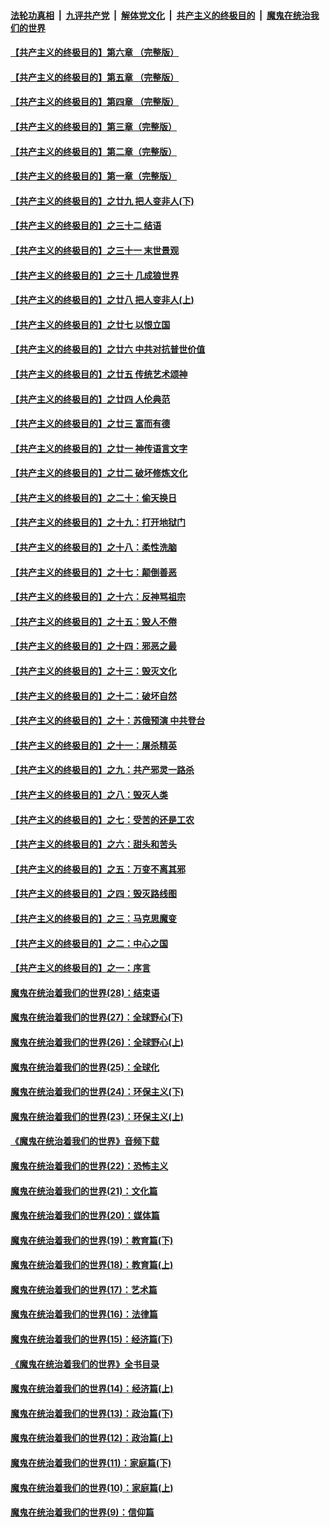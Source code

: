 ####  [法轮功真相](../../../../basic/blob/master/README.md?t=03272101) &nbsp;|&nbsp; [九评共产党](../../../../9ping.md/blob/master/README.md?t=03272101) &nbsp;|&nbsp; [解体党文化](../../../../jtdwh.md/blob/master/README.md?t=03272101)  &nbsp;|&nbsp; [共产主义的终极目的](../../../../gczydzjmd.md/blob/master/README.md?t=03272101) &nbsp;|&nbsp; [魔鬼在统治我们的世界](../../../../mgztzwmdsj.md/blob/master/README.md?t=03272101) 

#### [【共产主义的终极目的】第六章 （完整版）](../pages/nsc422/n11428913.md?t=03272101) 

#### [【共产主义的终极目的】第五章 （完整版）](../pages/nsc422/n11428912.md?t=03272101) 

#### [【共产主义的终极目的】第四章 （完整版）](../pages/nsc422/n11428907.md?t=03272101) 

#### [【共产主义的终极目的】第三章（完整版）](../pages/nsc422/n11428848.md?t=03272101) 

#### [【共产主义的终极目的】第二章（完整版）](../pages/nsc422/n11428831.md?t=03272101) 

#### [【共产主义的终极目的】第一章（完整版）](../pages/nsc422/n11417651.md?t=03272101) 

#### [【共产主义的终极目的】之廿九 把人变非人(下)](../pages/nsc422/n11344140.md?t=03272101) 

#### [【共产主义的终极目的】之三十二 结语](../pages/nsc422/n11360535.md?t=03272101) 

#### [【共产主义的终极目的】之三十一 末世景观](../pages/nsc422/n11351129.md?t=03272101) 

#### [【共产主义的终极目的】之三十 几成狼世界](../pages/nsc422/n11348280.md?t=03272101) 

#### [【共产主义的终极目的】之廿八 把人变非人(上)](../pages/nsc422/n11340492.md?t=03272101) 

#### [【共产主义的终极目的】之廿七 以恨立国](../pages/nsc422/n11336944.md?t=03272101) 

#### [【共产主义的终极目的】之廿六 中共对抗普世价值](../pages/nsc422/n11324785.md?t=03272101) 

#### [【共产主义的终极目的】之廿五 传统艺术颂神](../pages/nsc422/n11296396.md?t=03272101) 

#### [【共产主义的终极目的】之廿四 人伦典范](../pages/nsc422/n11296397.md?t=03272101) 

#### [【共产主义的终极目的】之廿三 富而有德](../pages/nsc422/n11283598.md?t=03272101) 

#### [【共产主义的终极目的】之廿一 神传语言文字](../pages/nsc422/n11263265.md?t=03272101) 

#### [【共产主义的终极目的】之廿二 破坏修炼文化](../pages/nsc422/n11245728.md?t=03272101) 

#### [【共产主义的终极目的】之二十：偷天换日](../pages/nsc422/n11238846.md?t=03272101) 

#### [【共产主义的终极目的】之十九：打开地狱门](../pages/nsc422/n11206376.md?t=03272101) 

#### [【共产主义的终极目的】之十八：柔性洗脑](../pages/nsc422/n11199994.md?t=03272101) 

#### [【共产主义的终极目的】之十七：颠倒善恶](../pages/nsc422/n11179782.md?t=03272101) 

#### [【共产主义的终极目的】之十六：反神骂祖宗](../pages/nsc422/n11166798.md?t=03272101) 

#### [【共产主义的终极目的】之十五：毁人不倦](../pages/nsc422/n11166792.md?t=03272101) 

#### [【共产主义的终极目的】之十四：邪恶之最](../pages/nsc422/n11150249.md?t=03272101) 

#### [【共产主义的终极目的】之十三：毁灭文化](../pages/nsc422/n11135227.md?t=03272101) 

#### [【共产主义的终极目的】之十二：破坏自然](../pages/nsc422/n11135214.md?t=03272101) 

#### [【共产主义的终极目的】之十：苏俄预演 中共登台](../pages/nsc422/n11118424.md?t=03272101) 

#### [【共产主义的终极目的】之十一：屠杀精英](../pages/nsc422/n11118442.md?t=03272101) 

#### [【共产主义的终极目的】之九：共产邪灵一路杀](../pages/nsc422/n11114139.md?t=03272101) 

#### [【共产主义的终极目的】之八：毁灭人类](../pages/nsc422/n11108503.md?t=03272101) 

#### [【共产主义的终极目的】之七：受苦的还是工农](../pages/nsc422/n11101809.md?t=03272101) 

#### [【共产主义的终极目的】之六：甜头和苦头](../pages/nsc422/n11096971.md?t=03272101) 

#### [【共产主义的终极目的】之五：万变不离其邪](../pages/nsc422/n11091285.md?t=03272101) 

#### [【共产主义的终极目的】之四：毁灭路线图](../pages/nsc422/n11086284.md?t=03272101) 

#### [【共产主义的终极目的】之三：马克思魔变](../pages/nsc422/n11061941.md?t=03272101) 

#### [【共产主义的终极目的】之二：中心之国](../pages/nsc422/n11047728.md?t=03272101) 

#### [【共产主义的终极目的】之一：序言](../pages/nsc422/n11086077.md?t=03272101) 

#### [魔鬼在统治着我们的世界(28)：结束语](../pages/nsc422/n10936246.md?t=03272101) 

#### [魔鬼在统治着我们的世界(27)：全球野心(下)](../pages/nsc422/n10928319.md?t=03272101) 

#### [魔鬼在统治着我们的世界(26)：全球野心(上)](../pages/nsc422/n10900318.md?t=03272101) 

#### [魔鬼在统治着我们的世界(25)：全球化](../pages/nsc422/n10788205.md?t=03272101) 

#### [魔鬼在统治着我们的世界(24)：环保主义(下)](../pages/nsc422/n10695307.md?t=03272101) 

#### [魔鬼在统治着我们的世界(23)：环保主义(上)](../pages/nsc422/n10688613.md?t=03272101) 

#### [《魔鬼在统治着我们的世界》音频下载](../pages/nsc422/n10635553.md?t=03272101) 

#### [魔鬼在统治着我们的世界(22)：恐怖主义](../pages/nsc422/n10614727.md?t=03272101) 

#### [魔鬼在统治着我们的世界(21)：文化篇](../pages/nsc422/n10597706.md?t=03272101) 

#### [魔鬼在统治着我们的世界(20)：媒体篇](../pages/nsc422/n10586579.md?t=03272101) 

#### [魔鬼在统治着我们的世界(19)：教育篇(下)](../pages/nsc422/n10564808.md?t=03272101) 

#### [魔鬼在统治着我们的世界(18)：教育篇(上)](../pages/nsc422/n10526970.md?t=03272101) 

#### [魔鬼在统治着我们的世界(17)：艺术篇](../pages/nsc422/n10499093.md?t=03272101) 

#### [魔鬼在统治着我们的世界(16)：法律篇](../pages/nsc422/n10485969.md?t=03272101) 

#### [魔鬼在统治着我们的世界(15)：经济篇(下)](../pages/nsc422/n10469975.md?t=03272101) 

#### [《魔鬼在统治着我们的世界》全书目录](../pages/nsc422/n10464261.md?t=03272101) 

#### [魔鬼在统治着我们的世界(14)：经济篇(上)](../pages/nsc422/n10457370.md?t=03272101) 

#### [魔鬼在统治着我们的世界(13)：政治篇(下)](../pages/nsc422/n10448270.md?t=03272101) 

#### [魔鬼在统治着我们的世界(12)：政治篇(上)](../pages/nsc422/n10444576.md?t=03272101) 

#### [魔鬼在统治着我们的世界(11)：家庭篇(下)](../pages/nsc422/n10440961.md?t=03272101) 

#### [魔鬼在统治着我们的世界(10)：家庭篇(上)](../pages/nsc422/n10435448.md?t=03272101) 

#### [魔鬼在统治着我们的世界(9)：信仰篇](../pages/nsc422/n10432159.md?t=03272101) 

